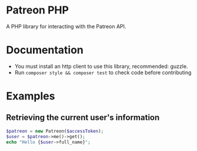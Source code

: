 # Patreon PHP

A PHP library for interacting with the Patreon API.

# Documentation

* You must install an http client to use this library, recommended: guzzle.
* Run `composer style && composer test` to check code before contributing

# Examples

## Retrieving the current user's information

```php
$patreon = new Patreon($accessToken);
$user = $patreon->me()->get();
echo "Hello {$user->full_name}";
```

